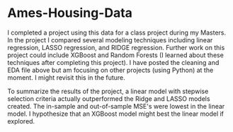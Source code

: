 # Ames-Housing-Data

I completed a project using this data for a class project during my Masters. In the project I compared several modeling techniques including linear regression, LASSO regression, and RIDGE regression. Further work on this project could include XGBoost and Random Forests (I learned about these techniques after completing this project). I have posted the cleaning and EDA file above but am focusing on other projects (using Python) at the moment. I might revisit this in the future. 

To summarize the results of the project, a linear model with stepwise selection criteria actually outperformed the Ridge and LASSO models created. The in-sample and out-of-sample MSE's were lowest in the linear model. I hypothesize that an XGBoost model might best the linear model if explored.
